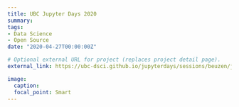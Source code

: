 ```yaml
---
title: UBC Jupyter Days 2020
summary:
tags:
- Data Science
- Open Source
date: "2020-04-27T00:00:00Z"

# Optional external URL for project (replaces project detail page).
external_link: https://ubc-dsci.github.io/jupyterdays/sessions/beuzen/jupyter_book_tutorial.html

image:
  caption:
  focal_point: Smart
---
```

